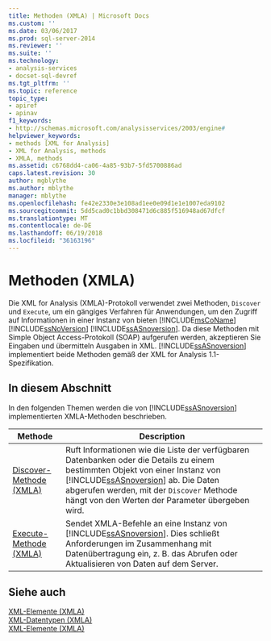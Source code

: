 ```yaml
---
title: Methoden (XMLA) | Microsoft Docs
ms.custom: ''
ms.date: 03/06/2017
ms.prod: sql-server-2014
ms.reviewer: ''
ms.suite: ''
ms.technology:
- analysis-services
- docset-sql-devref
ms.tgt_pltfrm: ''
ms.topic: reference
topic_type:
- apiref
- apinav
f1_keywords:
- http://schemas.microsoft.com/analysisservices/2003/engine#
helpviewer_keywords:
- methods [XML for Analysis]
- XML for Analysis, methods
- XMLA, methods
ms.assetid: c6768dd4-ca06-4a85-93b7-5fd5700886ad
caps.latest.revision: 30
author: mgblythe
ms.author: mblythe
manager: mblythe
ms.openlocfilehash: fe42e2330e3e108ad1ee0e09d1e1e1007eda9102
ms.sourcegitcommit: 5dd5cad0c1bbd308471d6c885f516948ad67dfcf
ms.translationtype: MT
ms.contentlocale: de-DE
ms.lasthandoff: 06/19/2018
ms.locfileid: "36163196"
---
```

# <a name="methods-xmla"></a>Methoden (XMLA)
  Die XML for Analysis (XMLA)-Protokoll verwendet zwei Methoden, `Discover` und `Execute`, um ein gängiges Verfahren für Anwendungen, um den Zugriff auf Informationen in einer Instanz von bieten [!INCLUDE[msCoName](../../includes/msconame-md.md)] [!INCLUDE[ssNoVersion](../../includes/ssnoversion-md.md)] [!INCLUDE[ssASnoversion](../../includes/ssasnoversion-md.md)]. Da diese Methoden mit Simple Object Access-Protokoll (SOAP) aufgerufen werden, akzeptieren Sie Eingaben und übermitteln Ausgaben in XML. [!INCLUDE[ssASnoversion](../../includes/ssasnoversion-md.md)] implementiert beide Methoden gemäß der XML for Analysis 1.1-Spezifikation.  
  
## <a name="in-this-section"></a>In diesem Abschnitt  
 In den folgenden Themen werden die von [!INCLUDE[ssASnoversion](../../includes/ssasnoversion-md.md)] implementierten XMLA-Methoden beschrieben.  
  
|Methode|Description|  
|------------|-----------------|  
|[Discover-Methode &#40;XMLA&#41;](xml-elements-methods-discover.md)|Ruft Informationen wie die Liste der verfügbaren Datenbanken oder die Details zu einem bestimmten Objekt von einer Instanz von [!INCLUDE[ssASnoversion](../../includes/ssasnoversion-md.md)] ab. Die Daten abgerufen werden, mit der `Discover` Methode hängt von den Werten der Parameter übergeben wird.|  
|[Execute-Methode &#40;XMLA&#41;](xml-elements-methods-execute.md)|Sendet XMLA-Befehle an eine Instanz von [!INCLUDE[ssASnoversion](../../includes/ssasnoversion-md.md)]. Dies schließt Anforderungen im Zusammenhang mit Datenübertragung ein, z. B. das Abrufen oder Aktualisieren von Daten auf dem Server.|  
  
## <a name="see-also"></a>Siehe auch  
 [XML-Elemente &#40;XMLA&#41;](../dev-guide/xml-elements-xmla.md)   
 [XML-Datentypen &#40;XMLA&#41;](xml-data-types/xml-data-types-xmla.md)   
 [XML-Elemente &#40;XMLA&#41;](../dev-guide/xml-elements-xmla.md)  
  
  